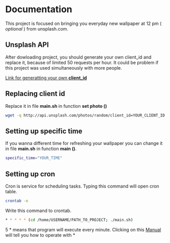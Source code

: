 # Documentation

This project is focused on bringing you everyday new wallpaper at 12 pm ( *optional* ) from unsplash.com.

## Unsplash API

After dowloading project, you should generate your own client_id and replace it, because of limited 50 requests per hour. It could be problem if this project was used simultaneously with more people.

[Link for generatting your own **client_id**](https://unsplash.com/oauth/applications)

## Replacing client id

Replace it in file **main.sh** in function **set photo ()**

```bash
wget -q http://api.unsplash.com/photos/random/client_id=YOUR_CLIENT_ID

```

## Setting up specific time

If you wanna different time for refreshing your wallpaper you can change it in file **main.sh** in function **main ()**.


```bash
specific_time="YOUR_TIME"
```

## Setting up cron

Cron is service for scheduling tasks. Typing this command will open cron table.

```bash
crontab -e
````

Write this command to crontab.

```bash
* * * * * (cd /home/USERNAME/PATH_TO_PROJECT; ./main.sh)
```

5 * means that program will execute every minute. Clicking on this [Manual](https://crontab.guru/#*_*_*_*_*) will tell you how to operate with *